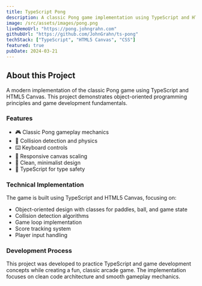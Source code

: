 ```yaml
---
title: TypeScript Pong
description: A classic Pong game implementation using TypeScript and HTML5 Canvas
image: /src/assets/images/pong.png
liveDemoUrl: "https://pong.johngrahn.com"
githubUrl: "https://github.com/JohnGrahn/ts-pong"
techStack: ["TypeScript", "HTML5 Canvas", "CSS"]
featured: true
pubDate: 2024-03-21
---
```


## About this Project

A modern implementation of the classic Pong game using TypeScript and HTML5 Canvas. This project demonstrates object-oriented programming principles and game development fundamentals.

### Features

- 🎮 Classic Pong gameplay mechanics
- 🎯 Collision detection and physics
- ⌨️ Keyboard controls
- 📱 Responsive canvas scaling
- 🎨 Clean, minimalist design
- 🔧 TypeScript for type safety

### Technical Implementation

The game is built using TypeScript and HTML5 Canvas, focusing on:

- Object-oriented design with classes for paddles, ball, and game state
- Collision detection algorithms
- Game loop implementation
- Score tracking system
- Player input handling

### Development Process

This project was developed to practice TypeScript and game development concepts while creating a fun, classic arcade game. The implementation focuses on clean code architecture and smooth gameplay mechanics. 